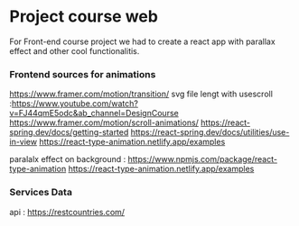 
# Project course web

For Front-end course project we had to create a react app with parallax effect and other cool functionalitis.




### Frontend sources for  animations
https://www.framer.com/motion/transition/
svg file lengt with usescroll :https://www.youtube.com/watch?v=FJ44qmE5odc&ab_channel=DesignCourse
https://www.framer.com/motion/scroll-animations/
https://react-spring.dev/docs/getting-started
https://react-spring.dev/docs/utilities/use-in-view
https://react-type-animation.netlify.app/examples

paralalx effect on background : https://www.npmjs.com/package/react-type-animation
https://react-type-animation.netlify.app/examples

### Services Data
api : https://restcountries.com/





